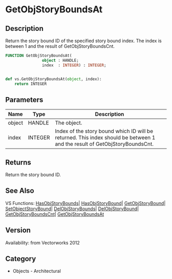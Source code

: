 # GetObjStoryBoundsAt

## Description
Return the story bound ID of the specified story bound index. The index is between 1 and the result of GetObjStoryBoundsCnt.

```pascal
FUNCTION GetObjStoryBoundsAt(
				object : HANDLE;
				index  : INTEGER) : INTEGER;
```

```python

def vs.GetObjStoryBoundsAt(object, index):
    return INTEGER
```

## Parameters
|Name|Type|Description|
|---|---|---|
|object|HANDLE|The object.|
|index|INTEGER|Index of the story bound which ID will be returned. This index should be between 1 and the result of GetObjStoryBoundsCnt.|

## Returns
Return the story bound ID.

## See Also
VS Functions:
[HasObjStoryBounds](HasObjStoryBounds.md)| [HasObjStoryBound](HasObjStoryBound.md)| [GetObjStoryBound](GetObjStoryBound.md)| [SetObjectStoryBound](SetObjectStoryBound.md)| [DelObjStoryBounds](DelObjStoryBounds.md)| [DelObjStoryBound](DelObjStoryBound.md)| [GetObjStoryBoundsCnt](GetObjStoryBoundsCnt.md)| [GetObjStoryBoundsAt](GetObjStoryBoundsAt.md)

## Version
Availability: from Vectorworks 2012
## Category
* Objects - Architectural

